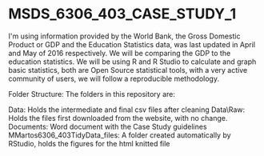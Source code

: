# MSDS_6306_403_CASE_STUDY_1

I'm using information provided by the World Bank, the Gross Domestic Product or GDP and the Education Statistics data, was last updated in April and May of 2016 respectively. We will be comparing the GDP to the education statistics.
We will be using R and R Studio to calculate and graph basic statistics, both are Open Source statistical tools, with a very active community of users, we will follow a reproducible methodology.

Folder Structure:
The folders in this repository are:

Data: Holds the intermediate and final csv files after cleaning
Data\Raw: Holds the files first downloaded from the website, with no change.
Documents: Word document with the Case Study guidelines
MMartos6306_403TidyData_files: A folder created automatically by RStudio, holds the figures for the html knitted file

